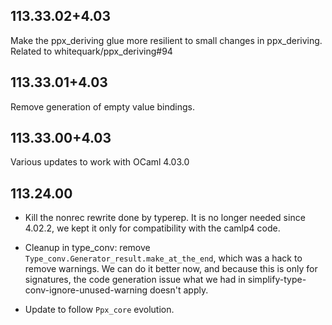 ## 113.33.02+4.03

Make the ppx\_deriving glue more resilient to small changes in
ppx\_deriving. Related to whitequark/ppx_deriving#94

## 113.33.01+4.03

Remove generation of empty value bindings.

## 113.33.00+4.03

Various updates to work with OCaml 4.03.0

## 113.24.00

- Kill the nonrec rewrite done by typerep. It is no longer needed since
  4.02.2, we kept it only for compatibility with the camlp4 code.

- Cleanup in type\_conv: remove `Type_conv.Generator_result.make_at_the_end`,
  which was a hack to remove warnings. We can do it better now, and because this
  is only for signatures, the code generation issue what we had in
  simplify-type-conv-ignore-unused-warning doesn't apply.

- Update to follow `Ppx_core` evolution.

